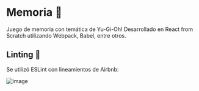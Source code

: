 # Memoria 🧠
Juego de memoria con temática de Yu-Gi-Oh! Desarrollado en React from Scratch utilizando Webpack, Babel, entre otros.

## Linting 📝
Se utilizó ESLint con lineamientos de Airbnb:

![image](https://user-images.githubusercontent.com/53311124/113082476-c835f280-9197-11eb-89f1-fd11c2c5c92e.png)

